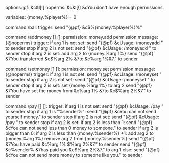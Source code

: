 options:
	pf: &c&l[!]
	noperms: &c&l[!] &cYou don't have enough permissions.
	
variables:
	{money.%player%} = 0
	
command /bal:
	trigger:
		send "{@pf} &c$%{money.%player%}%"

command /addmoney [<offlineplayer>] [<integer>]:
	permission: money.add
	permission message: {@noperms}
	trigger:
		if arg 1 is not set:
			send "{@pf} &cUsage: /moneyadd <player> <amount>" to sender
			stop
		if arg 2 is not set:
			send "{@pf} &cUsage: /moneyadd <player> <amount>" to sender
			stop
		if arg 2 is set:
			add arg 2 to {money.%arg 1%}
			send "{@pf} &7You transferred &c$%arg 2% &7to &c%arg 1%&7." to sender
			
command /setmoney [<offlineplayer>] [<integer>]:
	permission: money.set
	permission message: {@noperms}
	trigger:
		if arg 1 is not set:
			send "{@pf} &cUsage: /moneyset <player> <amount>" to sender
			stop
		if arg 2 is not set:
			send "{@pf} &cUsage: /moneyset <player> <amount>" to sender
			stop
		if arg 2 is set:
			set {money.%arg 1%} to arg 2
			send "{@pf} &7You have set the money from &c%arg 1% &7to &c$%arg 2%&7." to sender
			
command /pay [<player>] [<integer>]:
	trigger:
		if arg 1 is not set:
			send "{@pf} &cUsage: /pay <player> <amount>" to sender
			stop
		if arg 1 is "%sender%":
			send "{@pf} &cYou can not send yourself money." to sender
			stop
		if arg 2 is not set:
			send "{@pf} &cUsage: /pay <player> <amount>" to sender
			stop
		if arg 2 is set:
			if arg 2 is less than 1:
				send "{@pf} &cYou can not send less than 0 money to someone." to sender
			if arg 2 is bigger than 0:
				if arg 2 is less than {money.%sender%} +1:
					add arg 2 to {money.%arg 1%}
					remove arg 2 from {money.%sender%}
					send "{@pf} &7You have paid &c%arg 1% $%arg 2%&7." to sender
					send "{@pf} &c%sender% &7has paid you &c$%arg 2%&7." to arg 1
				else:
					send "{@pf} &cYou can not send more money to someone like you." to sender
